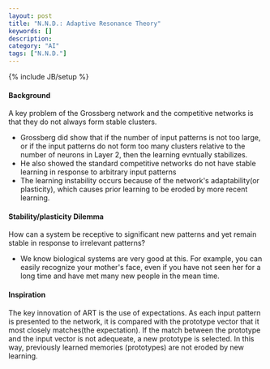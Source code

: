 ```yaml
---
layout: post
title: "N.N.D.: Adaptive Resonance Theory"
keywords: []
description: 
category: "AI"
tags: ["N.N.D."]
---
```

{% include JB/setup %}


#### Background
A key problem of the Grossberg network and the competitive networks is that they
do not always form stable clusters.
- Grossberg did show that if the number of input patterns is not too large, or
  if the input patterns do not form too many clusters relative to the number of
	  neurons in Layer 2, then the learning evntually stabilizes.
- He also showed the standard competitive networks do not have stable learning
  in response to arbitrary input patterns
- The learning instability occurs because of the network's adaptability(or
  plasticity), which causes prior learning to be eroded by more recent learning.


#### Stability/plasticity Dilemma
How can a system be receptive to significant new patterns and yet remain stable
in response to irrelevant patterns?
- We know biological systems are very good at this. For example, you can easily
  recognize your mother's face, even if you have not seen her for a long time
  and have met many new people in the mean time.

#### Inspiration
The key innovation of ART is the use of expectations. As each input pattern is
presented to the network, it is compared with the prototype vector that it most
closely matches(the expectation). If the match between the prototype and the
input vector is not adequeate, a new prototype is selected. In this way,
previously learned memories (prototypes) are not eroded by new learning.




